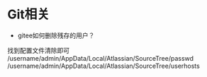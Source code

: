 # Git相关

* gitee如何删除残存的用户？

找到配置文件清除即可
/username/admin/AppData/Local/Atlassian/SourceTree/passwd
/username/admin/AppData/Local/Atlassian/SourceTree/userhosts
